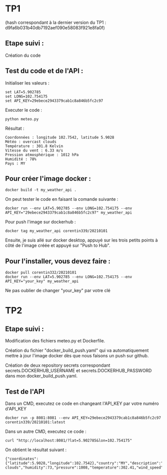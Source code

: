 # TP1

(hash correspondant à la dernier version du TP1 : d9fa6b031b40db7192aef090e58083f921e8fa0f)

## Etape suivi :

Création du code

## Test du code et de l'API : 

Initialiser les valeurs :

```
set LAT=5.902785
set LONG=102.754175
set API_KEY=29ebece2943379cab1c8a846b5fc2c97
```
Executer le code :
```
python meteo.py
```
Résultat :
```
Coordonnées : longitude 102.7542, latitude 5.9028
Météo : overcast clouds
Température : 301.8 Kelvin
Vitesse du vent : 6.33 m/s
Pression atmosphérique : 1012 hPa
Humidité : 78%
Pays : MY
```

## Pour créer l'image docker :
```
docker build -t my_weather_api .
```

On peut tester le code en faisant la comande suivante :
```
docker run --env LAT=5.902785 --env LONG=102.754175 --env API_KEY="29ebece2943379cab1c8a846b5fc2c97" my_weather_api
```

Pour push l'image sur dockerhub :
```
docker tag my_weather_api corentin339/20210101
```
Ensuite, je suis allé sur docker desktop, appuyé sur les trois petits points à côté de l'image créée et appuyé sur "Push to Hub".

## Pour l'installer, vous devez faire :
```
docker pull corentin332/20210101
docker run --env LAT=5.902785 --env LONG=102.754175 --env API_KEY="your_key" my_weather_api
```
Ne pas oublier de changer "your_key" par votre clé

# TP2

## Etape suivi :

Modification des fichiers meteo.py et Dockerfile.

Création du fichier "docker_build_push.yaml" qui va automatiquement mettre à jour l'image docker dès que nous faisons un push sur github.

Création de deux repository secrets correspondant secrets.DOCKERHUB_USERNAME et secrets.DOCKERHUB_PASSWORD dans mon docker_build_push.yaml.

## Test de l'API

Dans un CMD, executez ce code en changeant l'API_KEY par votre numéro d'API_KEY
```
docker run -p 8081:8081 --env API_KEY=29ebece2943379cab1c8a846b5fc2c97 corentin339/20210101:latest
```

Dans un autre CMD, executez ce code :
```
curl "http://localhost:8081/?lat=5.902785&lon=102.754175"
```

On obtient le résultat suivant :
```
{"coordinates":{"latitude":5.9028,"longitude":102.7542},"country":"MY","description":"overcast clouds","humidity":73,"pressure":1008,"temperature":302.41,"wind_speed":5.47}
```

